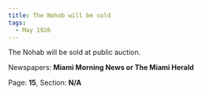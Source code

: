 ```yaml
---  
title: The Nohab will be sold  
tags:  
  - May 1926  
---  
```

  
The Nohab will be sold at public auction.  
  
Newspapers: **Miami Morning News or The Miami Herald**  
  
Page: **15**, Section: **N/A** 
